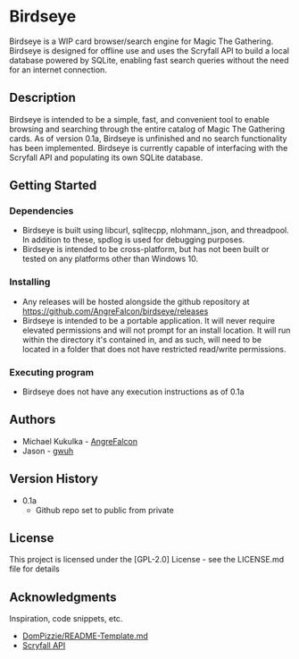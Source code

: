 # Birdseye

Birdseye is a WIP card browser/search engine for Magic The Gathering. Birdseye is designed for offline use and uses the Scryfall API to build a local database powered by SQLite, enabling fast search queries without the need for an internet connection.

## Description

Birdseye is intended to be a simple, fast, and convenient tool to enable browsing and searching through the entire catalog of Magic The Gathering cards. As of version 0.1a, Birdseye is unfinished and no search functionality has been implemented. Birdseye is currently capable of interfacing with the Scryfall API and populating its own SQLite database. 

## Getting Started

### Dependencies

* Birdseye is built using libcurl, sqlitecpp, nlohmann_json, and threadpool. In addition to these, spdlog is used for debugging purposes.
* Birdseye is intended to be cross-platform, but has not been built or tested on any platforms other than Windows 10.

### Installing

* Any releases will be hosted alongside the github repository at https://github.com/AngreFalcon/birdseye/releases
* Birdseye is intended to be a portable application. It will never require elevated permissions and will not prompt for an install location. It will run within the directory it's contained in, and as such, will need to be located in a folder that does not have restricted read/write permissions.

### Executing program

* Birdseye does not have any execution instructions as of 0.1a

## Authors

* Michael Kukulka - [AngreFalcon](https://github.com/AngreFalcon)
* Jason - [gwuh](https://github.com/gwuh)

## Version History

* 0.1a
    * Github repo set to public from private

## License

This project is licensed under the [GPL-2.0] License - see the LICENSE.md file for details

## Acknowledgments

Inspiration, code snippets, etc.
* [DomPizzie/README-Template.md](https://gist.github.com/DomPizzie/7a5ff55ffa9081f2de27c315f5018afc)
* [Scryfall API](https://scryfall.com/docs/api)
